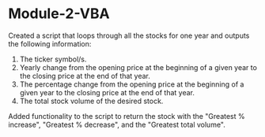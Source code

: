 # Module-2-VBA   
 
Created a script that loops through all the stocks for one year and outputs the following information:    
1. The ticker symbol/s. 
2. Yearly change from the opening price at the beginning of a given year to the closing price at the end of that year.
3. The percentage change from the opening price at the beginning of a given year to the closing price at the end of that year.
4. The total stock volume of the desired stock. 

Added functionality to the script to return the stock with the "Greatest % increase", "Greatest % decrease", and the "Greatest total volume".
